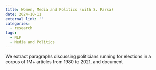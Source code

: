 ```yaml
---
title: Women, Media and Politics (with S. Parsa)
date: 2024-10-11
external_link: ''
categories:
  - research
tags:
  - NLP
  - Media and Politics
---
```


We extract paragraphs discussing politicians running for elections in a corpus of 1M+ articles from 1980 to 2021, and document 
